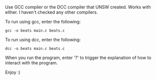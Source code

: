 Use GCC compiler or the DCC compiler that UNSW created. Works with either.
I haven't checked any other compilers.

To run using gcc, enter the following:
```
gcc -o beats main.c beats.c
```
To run using dcc, enter the following:
```
dcc -o beats main.c beats.c
```

When you run the program, enter '?' to trigger the explanation of how to
interact with the program. 

Enjoy :)

